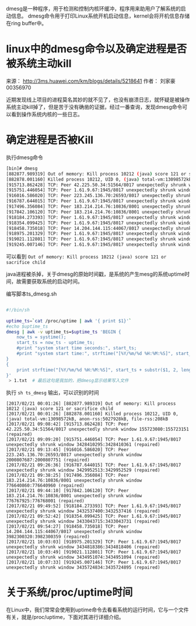 dmesg是一种程序，用于检测和控制内核环缓冲，程序用来助用户了解系统的启动信息。
dmesg命令用于打印Linux系统开机启动信息，kernel会将开机信息存储在ring buffer中。

# linux中的dmesg命令以及确定进程是否被系统主动kill
来源： http://3ms.huawei.com/km/blogs/details/5218641
作者： 刘家豪 00356970   

近期发现线上项目的进程莫名其妙的就不见了，也没有崩溃日志，就怀疑是被操作系统主动kill掉了，但是苦于没有确凿的证据，经过一番查询，发现dmesg命令可以看到操作系统内核的一些日志。

# 确定进程是否被Kill

执行dmesg命令
```sh
[bin]# dmesg
[882877.989319] Out of memory: Kill process 10212 (java) score 121 or sacrifice child
[882878.001160] Killed process 10212, UID 0, (java) total-vm:13098572kB, anon-rss:5027928kB, file-rss:208kB
[915713.862428] TCP: Peer 42.225.50.34:51564/8017 unexpectedly shrunk window 155723080:155723151 (repaired)
[915751.446054] TCP: Peer 1.61.9.67:1945/8017 unexpectedly shrunk window 3428410295:3428410361 (repaired)
[916016.586020] TCP: Peer 223.245.136.70:26593/8017 unexpectedly shrunk window 2000807687:2000807751 (repaired)
[916787.644015] TCP: Peer 1.61.9.67:1945/8017 unexpectedly shrunk window 3429952513:3429952529 (repaired)
[917496.356084] TCP: Peer 183.214.214.76:10836/8001 unexpectedly shrunk window 776640860:776640960 (repaired)
[917842.106120] TCP: Peer 183.214.214.76:10836/8001 unexpectedly shrunk window 776767925:776768001 (repaired)
[918184.273393] TCP: Peer 1.61.9.67:1945/8017 unexpectedly shrunk window 3432537400:3432537416 (repaired)
[918354.099425] TCP: Peer 1.61.9.67:1945/8017 unexpectedly shrunk window 3433043715:3433043731 (repaired)
[918458.735018] TCP: Peer 14.204.144.115:44067/8017 unexpectedly shrunk window 3982300320:3982300359 (repaired)
[918975.201329] TCP: Peer 1.61.9.67:1945/8017 unexpectedly shrunk window 3434818386:3434818406 (repaired)
[919021.112801] TCP: Peer 1.61.9.67:1945/8017 unexpectedly shrunk window 3434951074:3434951094 (repaired)
[919245.007146] TCP: Peer 1.61.9.67:1945/8017 unexpectedly shrunk window 3435724834:3435724895 (repaired)
```

可以看到
``` Out of memory: Kill process 10212 (java) score 121 or sacrifice child ```

java进程被杀掉，关于dmesg的原始时间戳，是系统的产生mesg的系统uptime时间，故需要获取系统的启动时间。   

编写脚本ts_dmesg.sh
```sh

#!/bin/sh  
  
uptime_ts=`cat /proc/uptime | awk '{ print $1}'`  
#echo $uptime_ts  
dmesg | awk -v uptime_ts=$uptime_ts 'BEGIN {  
    now_ts = systime();  
    start_ts = now_ts - uptime_ts;  
    #print "system start time seconds:", start_ts;  
    #print "system start time:", strftime("[%Y/%m/%d %H:%M:%S]", start_ts);  
}  
{  
    print strftime("[%Y/%m/%d %H:%M:%S]", start_ts + substr($1, 2, length($1) - 2)), $0  
}'
 > 1.txt  # 最后这句是我加的，把dmesg显示结果写入文件
```

执行
```sh ts_dmesg```
输出，可以识别的时间
```
[2017/02/21 00:01:26] [882877.989319] Out of memory: Kill process 10212 (java) score 121 or sacrifice child
[2017/02/21 00:01:26] [882878.001160] Killed process 10212, UID 0, (java) total-vm:13098572kB, anon-rss:5027928kB, file-rss:208kB
[2017/02/21 09:08:42] [915713.862428] TCP: Peer 42.225.50.34:51564/8017 unexpectedly shrunk window 155723080:155723151 (repaired)
[2017/02/21 09:09:20] [915751.446054] TCP: Peer 1.61.9.67:1945/8017 unexpectedly shrunk window 3428410295:3428410361 (repaired)
[2017/02/21 09:13:45] [916016.586020] TCP: Peer 223.245.136.70:26593/8017 unexpectedly shrunk window 2000807687:2000807751 (repaired)
[2017/02/21 09:26:36] [916787.644015] TCP: Peer 1.61.9.67:1945/8017 unexpectedly shrunk window 3429952513:3429952529 (repaired)
[2017/02/21 09:38:25] [917496.356084] TCP: Peer 183.214.214.76:10836/8001 unexpectedly shrunk window 776640860:776640960 (repaired)
[2017/02/21 09:44:10] [917842.106120] TCP: Peer 183.214.214.76:10836/8001 unexpectedly shrunk window 776767925:776768001 (repaired)
[2017/02/21 09:49:52] [918184.273393] TCP: Peer 1.61.9.67:1945/8017 unexpectedly shrunk window 3432537400:3432537416 (repaired)
[2017/02/21 09:52:42] [918354.099425] TCP: Peer 1.61.9.67:1945/8017 unexpectedly shrunk window 3433043715:3433043731 (repaired)
[2017/02/21 09:54:27] [918458.735018] TCP: Peer 14.204.144.115:44067/8017 unexpectedly shrunk window 3982300320:3982300359 (repaired)
[2017/02/21 10:03:03] [918975.201329] TCP: Peer 1.61.9.67:1945/8017 unexpectedly shrunk window 3434818386:3434818406 (repaired)
[2017/02/21 10:03:49] [919021.112801] TCP: Peer 1.61.9.67:1945/8017 unexpectedly shrunk window 3434951074:3434951094 (repaired)
[2017/02/21 10:07:33] [919245.007146] TCP: Peer 1.61.9.67:1945/8017 unexpectedly shrunk window 3435724834:3435724895 (repaired)
```

# 关于系统/proc/uptime时间

在Linux中，我们常常会使用到uptime命令去看看系统的运行时间，它与一个文件有关，就是/proc/uptime，下面对其进行详细介绍。
